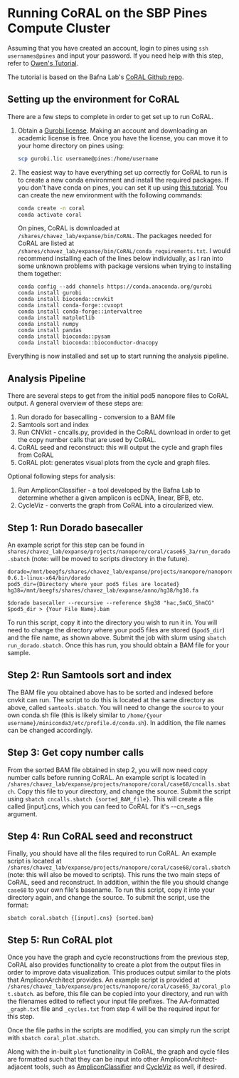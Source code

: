 # Running CoRAL on the SBP Pines Compute Cluster
Assuming that you have created an account, login to pines using `ssh usernames@pines` and input your password. If you need help with this step, refer to [Owen's Tutorial](https://github.com/chavez-lab/protocols/wiki/The-pines-compute-cluster-at-SBP).

The tutorial is based on the Bafna Lab's [CoRAL Github repo](https://github.com/AmpliconSuitE/CoRAL). 

## Setting up the environment for CoRAL
There are a few steps to complete in order to get set up to run CoRAL.

1. Obtain a [Gurobi license](https://www.gurobi.com/academia/academic-program-and-licenses/). Making an account and downloading an academic license is free. Once you have the license, you can move it to your home directory on pines using: 
    ```bash
    scp gurobi.lic username@pines:/home/username
    ```
2. The easiest way to have everything set up correctly for CoRAL to run is to create a new conda environment and install the required packages. If you don't have conda on pines, you can set it up using [this tutorial](https://github.com/chavez-lab/protocols/tree/main/Setting_up_your_workstation). You can create the new environment with the following commands:
    ```bash 
    conda create -n coral
    conda activate coral
    ```

    On pines, CoRAL is downloaded at `/shares/chavez_lab/expanse/bin/CoRAL`. The packages needed for CoRAL are listed at `/shares/chavez_lab/expanse/bin/CoRAL/conda_requirements.txt`. I would recommend installing each of the lines below individually, as I ran into some unknown problems with package versions when trying to installing them together:

    ```
    conda config --add channels https://conda.anaconda.org/gurobi
    conda install gurobi
    conda install bioconda::cnvkit
    conda install conda-forge::cvxopt
    conda install conda-forge::intervaltree
    conda install matplotlib
    conda install numpy
    conda install pandas
    conda install bioconda::pysam
    conda install bioconda::bioconductor-dnacopy
    ```
Everything is now installed and set up to start running the analysis pipeline. 

 ## Analysis Pipeline
 There are several steps to get from the initial pod5 nanopore files to CoRAL output. A general overview of these steps are: 

1. Run dorado for basecalling - conversion to a BAM file
2. Samtools sort and index 
3. Run CNVkit - cncalls.py, provided in the CoRAL download in order to get the copy number calls that are used by CoRAL.
4. CoRAL seed and reconstruct: this will output the cycle and graph files from CoRAL
5. CoRAL plot: generates visual plots from the cycle and graph files.

Optional following steps for analysis:

1. Run AmpliconClassifier - a tool developed by the Bafna Lab to determine whether a given amplicon is ecDNA, linear, BFB, etc.
2. CycleViz - converts the graph from CoRAL into a circularized view. 
 
## Step 1: Run Dorado basecaller
An example script for this step can be found in `shares/chavez_lab/expanse/projects/nanopore/coral/case65_3a/run_dorado.sbatch` (note: will be moved to scripts directory in the future).

```
dorado=/mnt/beegfs/shares/chavez_lab/expanse/projects/nanopore/nanopore/dorado-0.6.1-linux-x64/bin/dorado
pod5_dir={Directory where your pod5 files are located}
hg38=/mnt/beegfs/shares/chavez_lab/expanse/anno/hg38/hg38.fa

$dorado basecaller --recursive --reference $hg38 "hac,5mCG_5hmCG" $pod5_dir > {Your File Name}.bam
```

To run this script, copy it into the directory you wish to run it in. You will need to change the directory where your pod5 files are stored (`$pod5_dir`) and the file name, as shown above. Submit the job with slurm using `sbatch run_dorado.sbatch`. Once this has run, you should obtain a BAM file for your sample. 

## Step 2: Run Samtools sort and index
The BAM file you obtained above has to be sorted and  indexed before cnvkit can run. The script to do this is located at the same directory as above, called `samtools.sbatch`. You will need to change the `source` to your own conda.sh file (this is likely similar to `/home/{your username}/miniconda3/etc/profile.d/conda.sh`). In addition, the file names can be changed accordingly. 

## Step 3: Get copy number calls

From the sorted BAM file obtained in step 2, you will now need copy number calls before running CoRAL. An example script is located in `/shares/chavez_lab/expanse/projects/nanopore/coral/case68/cncalls.sbatch`. Copy this file to your directory, and change the source. Submit the script using `sbatch cncalls.sbatch {sorted_BAM_file}`. This will create a file called [input].cns, which you can feed to CoRAL for it's --cn_segs argument.

## Step 4: Run CoRAL seed and reconstruct 

Finally, you should have all the files required to run CoRAL. An example script is located at `/shares/chavez_lab/expanse/projects/nanopore/coral/case68/coral.sbatch` (note: this will also be moved to scripts). This runs the two main steps of CoRAL, seed and reconstruct. In addition, within the file you should change `case68` to your own file's basename. To run this script, copy it into your directory again, and change the source. To submit the script, use the format:

`sbatch coral.sbatch {[input].cns} {sorted.bam}`

## Step 5: Run CoRAL plot

Once you have the graph and cycle reconstructions from the previous step, CoRAL also provides functionality to create a plot from the output files in order to improve data visualization. This produces output similar to the plots that AmpliconArchitect provides. An example script is provided at `/shares/chavez_lab/expanse/projects/nanopore/coral/case65_3a/coral_plot.sbatch`. as before, this file can be copied into your directory, and run with the filenames edited to reflect your input file prefixes. The AA-formatted `_graph.txt` file and `_cycles.txt` from step 4 will be the required input for this step.

Once the file paths in the scripts are modified, you can simply run the script with `sbatch coral_plot.sbatch`.

Along with the in-built `plot` functionality in CoRAL, the graph and cycle files are formatted such that they can be input into other AmpliconArchitect-adjacent tools, such as [AmpliconClassifier](https://github.com/AmpliconSuite/AmpliconClassifier) and [CycleViz](https://github.com/AmpliconSuite/CycleViz) as well, if desired. 